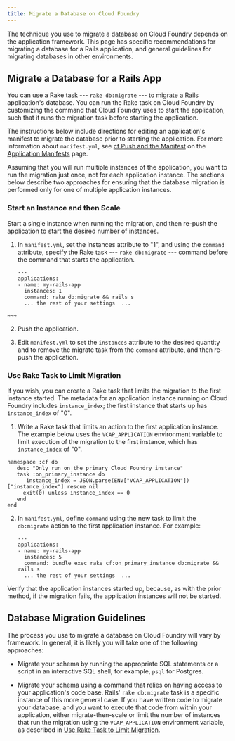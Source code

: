 ```yaml
---
title: Migrate a Database on Cloud Foundry
---
```


The technique you use to migrate a database on Cloud Foundry depends on the application framework. This page has specific recommendations for migrating a database for a Rails application, and general guidelines for migrating databases in other environments.




## <a id='migrate-ruby-db'></a>Migrate a Database for a Rails App ##

You can use a Rake task --- `rake db:migrate` --- to migrate a Rails application's database. You can run the Rake task on Cloud Foundry by customizing the command that Cloud Foundry uses to start the application, such that it runs the migration task before starting the application.

The instructions below include directions for editing an application's manifest to migrate the database prior to starting the application. For more information about `manifest.yml`, see [cf Push and the Manifest](/docs/using/deploying-apps/manifest.html#push-and-manifest) on the [Application Manifests](/docs/using/deploying-apps/manifest.html) page.

Assuming that you will run multiple instances of the application, you want to run the migration just once, not for each application instance. The sections below describe two approaches for ensuring that the database migration is performed only for one of multiple application instances.  

### <a id='start-scale'></a>Start an Instance and then Scale ###

 Start a single instance when running the migration, and then re-push the application to start the desired number of instances.  

  1. In `manifest.yml`, set the instances attribute to "1", and using the `command` attribute, specify the Rake task --- `rake db:migrate` --- command before the command that starts the application.   

     ~~~
     ---
     applications:
     - name: my-rails-app
       instances: 1
       command: rake db:migrate && rails s
       ... the rest of your settings  ...
    ~~~

  2. Push the application.

  3. Edit `manifest.yml` to set the `instances` attribute to the desired quantity and to remove the migrate task from the `command` attribute, and then re-push the application. 

### <a id='task'></a>Use Rake Task to Limit Migration ###

If you wish, you can create a Rake task that limits the migration to the first instance started. The metadata for an application instance running on Cloud Foundry includes `instance_index`; the first instance that starts up has `instance_index` of "0".

1. Write a Rake task that limits an action to the first application instance. The example below uses the `VCAP_APPLICATION` environment variable to limit execution of the migration to the first instance, which has `instance_index` of "0".

  ~~~
  namespace :cf do
     desc "Only run on the primary Cloud Foundry instance"
     task :on_primary_instance do
        instance_index = JSON.parse(ENV["VCAP_APPLICATION"])["instance_index"] rescue nil
       exit(0) unless instance_index == 0
     end
  end
~~~

2. In `manifest.yml`, define `command` using the new task to limit the `db:migrate` action to the first application instance. For example:

     ~~~
     ---
     applications:
     - name: my-rails-app
       instances: 5
       command: bundle exec rake cf:on_primary_instance db:migrate && rails s
       ... the rest of your settings  ...
     ~~~

 Verify that the application instances started up, because, as with the prior method, if the migration fails, the application instances will not be started.


## <a id='migrate-node-db'></a>Database Migration Guidelines ##

The process you use to migrate a database on Cloud Foundry will vary by framework. In general, it is likely you will take one of the following approaches:

- Migrate your schema by running the appropriate SQL statements or a script in an interactive SQL shell, for example, `psql` for Postgres. 

- Migrate your schema using a command that relies on having access to your application's code base. Rails' `rake db:migrate` task is a specific instance of this more general case. If you have written code to migrate your database, and you want to execute that code from within your application, either migrate-then-scale or limit the number of instances that run the migration using the `VCAP_APPLICATION` environment variable, as described in [Use Rake Task to Limit Migration](#task). 
 
